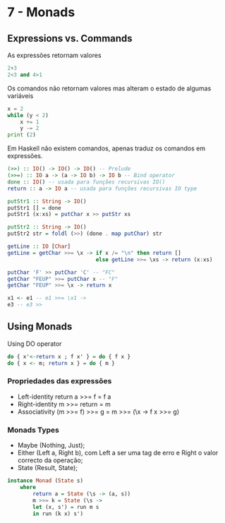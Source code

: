 # 7 - Monads

## Expressions vs. Commands

As expressões retornam valores 

```python
2+3
2<3 and 4>1 
```

Os comandos não retornam valores mas alteram o estado de algumas variáveis

```python
x = 2
while (y < 2)
    x += 1
    y -= 2
print (2)
```

Em Haskell não existem comandos, apenas traduz os comandos em expressões.

```Haskell
(>>) :: IO() -> IO() -> IO() -- Prelude
(>>=) :: IO a -> (a -> IO b) -> IO b -- Bind operator
done :: IO() -- usada para funções recursivas IO()
return :: a -> IO a -- usada para funções recursivas IO type

putStr1 :: String -> IO()
putStr1 [] = done
putStr1 (x:xs) = putChar x >> putStr xs

putStr2 :: String -> IO()
putStr2 str = foldl (>>) (done . map putChar) str

getLine :: IO [Char]
getLine = getChar >>= \x -> if x /= "\n" then return []
                            else getLine >>= \xs -> return (x:xs)

putChar 'F' >> putChar 'C' -- "FC"
getChar "FEUP" >>= putChar x -- "F"
getChar "FEUP" >>= \x -> return x

x1 <- e1 -- e1 >>= \x1 ->
e3 -- e3 >>
```

## Using Monads

Using DO operator

```haskell
do { x'<-return x ; f x' } = do { f x }
do { x <- m; return x } = do { m }
```

### Propriedades das expressões

- Left-identity return a >>= f = f a
- Right-identity m >>= return = m
- Associativity (m >>= f) >>= g = m >>= (\x -> f x >>= g)

### Monads Types

- Maybe (Nothing, Just);
- Either (Left a, Right b), com Left a ser uma tag de erro e Right o valor correcto da operação;
- State (Result, State);

```haskell
instance Monad (State s) 
    where
        return a = State (\s -> (a, s))
        m >>= k = State (\s ->
        let (x, s') = run m s
        in run (k x) s')
```